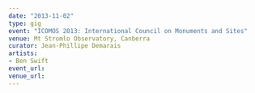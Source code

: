 ```yaml
---
date: "2013-11-02"
type: gig
event: "ICOMOS 2013: International Council on Monuments and Sites"
venue: Mt Stromlo Observatory, Canberra
curator: Jean-Phillipe Demarais
artists:
- Ben Swift
event_url: 
venue_url: 
---
```

